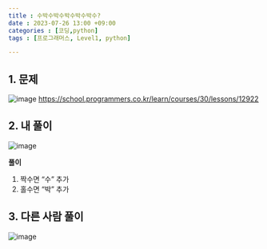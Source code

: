 ```yaml
---
title : 수박수박수박수박수박수?
date : 2023-07-26 13:00 +09:00
categories : [코딩,python]
tags : [프로그래머스, Level1, python]

---
```

## 1. 문제
![image](https://github.com/mini0-0/mini0-0.github.io/assets/63296983/f4aff95b-8861-4762-839e-9bc66ae7d98a)
<https://school.programmers.co.kr/learn/courses/30/lessons/12922>

## 2. 내 풀이  

![image](https://github.com/mini0-0/mini0-0.github.io/assets/63296983/ef8e4308-2b1d-496c-831d-a1f960783eb8)

**풀이**

1. 짝수면 “수” 추가
2. 홀수면 “박” 추가

## 3. 다른 사람 풀이

![image](https://github.com/mini0-0/mini0-0.github.io/assets/63296983/40e695a7-893f-4de1-97ad-9c45889ebf5c)



